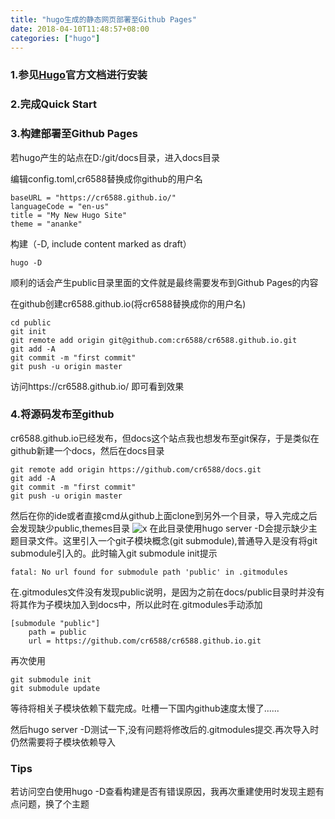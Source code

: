 ```yaml
---
title: "hugo生成的静态网页部署至Github Pages"
date: 2018-04-10T11:48:57+08:00
categories: ["hugo"]
---
```


### 1.参见[Hugo](http://gohugo.io/)官方文档进行安装 
### 2.完成Quick Start
### 3.构建部署至Github Pages

若hugo产生的站点在D:/git/docs目录，进入docs目录

编辑config.toml,cr6588替换成你github的用户名

    baseURL = "https://cr6588.github.io/"
    languageCode = "en-us"
    title = "My New Hugo Site"
    theme = "ananke"
    
构建（-D, include content marked as draft）

    hugo -D

顺利的话会产生public目录里面的文件就是最终需要发布到Github Pages的内容

在github创建cr6588.github.io(将cr6588替换成你的用户名)

    cd public
    git init
    git remote add origin git@github.com:cr6588/cr6588.github.io.git
    git add -A
    git commit -m "first commit"
    git push -u origin master

访问https://cr6588.github.io/ 即可看到效果
### 4.将源码发布至github
cr6588.github.io已经发布，但docs这个站点我也想发布至git保存，于是类似在github新建一个docs，然后在docs目录

    git remote add origin https://github.com/cr6588/docs.git
    git add -A
    git commit -m "first commit"
    git push -u origin master

然后在你的ide或者直接cmd从github上面clone到另外一个目录，导入完成之后会发现缺少public,themes目录
![x](/images/import_docs.png)
在此目录使用hugo server -D会提示缺少主题目录文件。这里引入一个git子模块概念(git submodule),普通导入是没有将git submodule引入的。此时输入git submodule init提示

    fatal: No url found for submodule path 'public' in .gitmodules

在.gitmodules文件没有发现public说明，是因为之前在docs/public目录时并没有将其作为子模块加入到docs中，所以此时在.gitmodules手动添加

    [submodule "public"]
        path = public
        url = https://github.com/cr6588/cr6588.github.io.git

再次使用

    git submodule init
    git submodule update

等待将相关子模块依赖下载完成。吐槽一下国内github速度太慢了......

然后hugo server -D测试一下,没有问题将修改后的.gitmodules提交.再次导入时仍然需要将子模块依赖导入

### Tips
若访问空白使用hugo -D查看构建是否有错误原因，我再次重建使用时发现主题有点问题，换了个主题